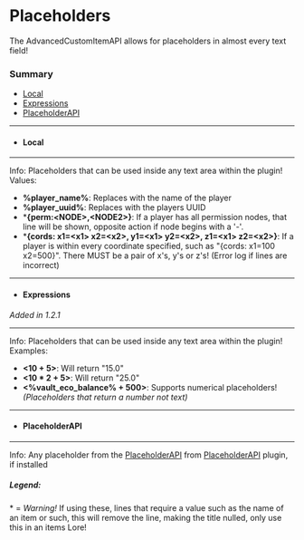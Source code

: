 # Placeholders #
The AdvancedCustomItemAPI allows for placeholders in almost every text field!
### Summary ###
- [Local](#local)
- [Expressions](#expressions)
- [PlaceholderAPI](#placeholderapi)
***
- #### Local ####
***
  Info: Placeholders that can be used inside any text area within the plugin!  
  Values:
  - **%player_name%**: Replaces with the name of the player
  - **%player_uuid%**: Replaces with the players UUID
  - \***{perm:\<NODE\>,\<NODE2\>}**: If a player has all permission nodes, that line will be shown, opposite action if node begins with a '-'.
  - \***{cords: x1=\<x1\> x2=\<x2\>, y1=\<x1\> y2=\<x2\>, z1=\<x1\> z2=\<x2\>}**: If a player is within every coordinate specified, such as "{cords: x1=100 x2=500}". There MUST be a pair of x's, y's or z's! (Error log if lines are incorrect)
***
- #### Expressions ####
*Added in 1.2.1*
***
  Info: Placeholders that can be used inside any text area within the plugin!  
  Examples:
  - **<10 + 5>**: Will return "15.0"
  - **<10 * 2 + 5>**: Will return "25.0"
  - **<%vault_eco_balance% + 500>**: Supports numerical placeholders! *(Placeholders that return a number not text)*
***
- #### PlaceholderAPI ###
***
  Info: Any placeholder from the [PlaceholderAPI](https://www.spigotmc.org/wiki/placeholderapi-placeholders/) from [PlaceholderAPI](https://www.spigotmc.org/resources/placeholderapi.6245/) plugin, if installed

##### Legend: #####
   \* = *Warning!* If using these, lines that require a value such as the name of an item or such, this will remove the line, making the title nulled, only use this in an items Lore!
